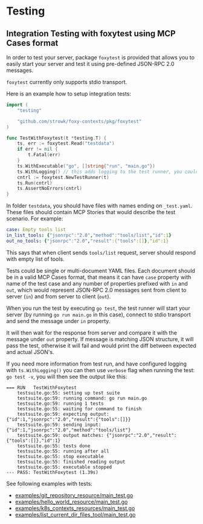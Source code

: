 # Testing

## Integration Testing with foxytest using MCP Cases format

In order to test your server, package `foxytest` is provided that allows you to easily start your server and test it using pre-defined JSON-RPC 2.0 messages.

`foxytest` currently only supports stdio transport.

Here is an example how to setup integration tests:

```go
import (
	"testing"

	"github.com/strowk/foxy-contexts/pkg/foxytest"
)

func TestWithFoxytest(t *testing.T) {
	ts, err := foxytest.Read("testdata")
	if err != nil {
		t.Fatal(err)
	}
	ts.WithExecutable("go", []string{"run", "main.go"})
	ts.WithLogging() // this adds logging to the test runner, you could see it if you run tests with -v flag
	cntrl := foxytest.NewTestRunner(t)
	ts.Run(cntrl)
	ts.AssertNoErrors(cntrl)
}
```

In folder `testdata`, you should have files with names ending on `_test.yaml`. These files should contain MCP Stories that would describe the test scenario. For example:

```yaml
case: Empty tools list
in_list_tools: {"jsonrpc":"2.0","method":"tools/list","id":1}
out_no_tools: {"jsonrpc":"2.0","result":{"tools":[]},"id":1}
```

This says that when client sends `tools/list` request, server should respond with empty list of tools.

Tests could be single or multi-document YAML files. Each document should be in a valid MCP Cases format, that means it can have `case` property with name of the test case and any number of properties prefixed with `in` and `out`, which would represent JSON-RPC 2.0 messages sent from client to server (`in`) and from server to client (`out`).

When you run the test by executing `go test`, the test runner will start your server (by running `go run main.go` in this case), connect to stdio transport and send the message under `in` property. 

It will then wait for the response from server and compare it with the message under `out` property. If message is matching JSON structure, it will pass the test, otherwise it will fail and would print the diff between expected and actual JSON's.

If you need more information from test run, and have configured logging with `ts.WithLogging()` you can then use `verbose` flag when running the test: `go test -v`, you will then see the output like this:

```
=== RUN   TestWithFoxytest
    testsuite.go:55: setting up test suite
    testsuite.go:59: running command: go run main.go
    testsuite.go:59: running 1 tests
    testsuite.go:55: waiting for command to finish
    testsuite.go:59: expecting output: {"id":1,"jsonrpc":"2.0","result":{"tools":[]}}
    testsuite.go:59: sending input: {"id":1,"jsonrpc":"2.0","method":"tools/list"}
    testsuite.go:59: output matches: {"jsonrpc":"2.0","result":{"tools":[]},"id":1}
    testsuite.go:55: tests done
    testsuite.go:55: running after all
    testsuite.go:55: stop executable
    testsuite.go:55: finished reading output
    testsuite.go:55: executable stopped
--- PASS: TestWithFoxytest (1.39s)
```

See following examples with tests:
- [examples/git_repository_resource/main_test.go](https://github.com/strowk/foxy-contexts/blob/main/examples/git_repository_resource/main_test.go)
- [examples/hello_world_resource/main_test.go](https://github.com/strowk/foxy-contexts/blob/main/examples/hello_world_resource/main_test.go)
- [examples/k8s_contexts_resources/main_test.go](https://github.com/strowk/foxy-contexts/blob/main/examples/k8s_contexts_resources/main_test.go)
- [examples/list_current_dir_files_tool/main_test.go](https://github.com/strowk/foxy-contexts/blob/main/examples/list_current_dir_files_tool/main_test.go)

